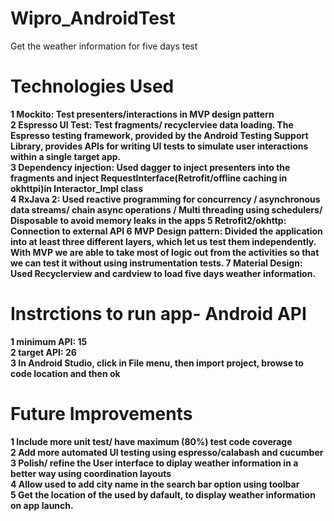 # Wipro_AndroidTest
Get the weather information for five days test

# Technologies Used<b></br>
1 Mockito: Test presenters/interactions in MVP design pattern</br>
2 Espresso UI Test: Test fragments/ recyclerviee data loading. The Espresso testing framework, provided by the Android Testing Support Library, provides APIs for writing UI tests to simulate user interactions within a single target app.</br>
3 Dependency injection: Used dagger to inject presenters into the fragments and inject RequestInterface(Retrofit/offline caching in okhttpi)in Interactor_Impl class </br> 
4 RxJava 2: Used reactive programming for concurrency / asynchronous data streams/ chain async operations / Multi threading using schedulers/ Disposable to avoid memory leaks in the apps
5 Retrofit2/okhttp: Connection to external API
6 MVP Design pattern: Divided the application into at least three different layers, which let us test them independently. With MVP we are able to take most of logic out from the activities so that we can test it without using instrumentation tests.
7 Material Design: Used Recyclerview and cardview to load five days weather information.

# Instrctions to run app- Android API</br>
1 minimum API: 15</br>
2 target API: 26 </br>
3 In Android Studio, click in File menu, then import project, browse to code location and then ok</br>

# Future Improvements<b></br>
1 Include more unit test/ have maximum (80%) test code coverage </br>
2 Add more automated UI testing using espresso/calabash and cucumber </br>
3 Polish/ refine the User interface to diplay weather information in a better way using coordination layouts</br>
4 Allow used to add city name in the search bar option using toolbar</br>
5 Get the location of the used by dafault, to display weather information on app launch.</br>


